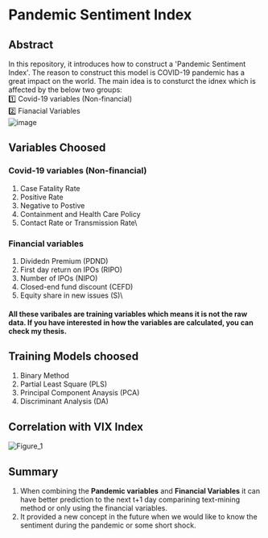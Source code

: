 # Pandemic Sentiment Index
## Abstract
In this repository, it introduces how to construct a 'Pandemic Sentiment Index'. The reason to construct this model is COVID-19 pandemic has a great impact on the world. 
The main idea is to consturct the idnex which is affected by the below two groups:\
1️⃣ Covid-19 variables (Non-financial)\
2️⃣ Fianacial Variables\
![image](https://github.com/dsChenWu/Pandemic-Sentiment-Index/assets/115355972/034b496e-9671-4213-afea-2da44dbf97d5)

## Variables Choosed
### Covid-19 variables (Non-financial)
1. Case Fatality Rate 
2. Positive Rate
3. Negative to Postive
4. Containment and Health Care Policy
5. Contact Rate or Transmission Rate\
### Financial variables
1. Dividedn Premium (PDND)
2. First day return on IPOs (RIPO)
3. Number of IPOs (NIPO)
4. Closed-end fund discount (CEFD)
5. Equity share in new issues (S)\
#### All these varibales are training variables which means it is not the raw data. If you have interested in how the variables are calculated, you can check my thesis.

## Training Models choosed
1. Binary Method
2. Partial Least Square (PLS)
3. Principal Component Anaysis (PCA)
4. Discriminant Analysis (DA)

## Correlation with VIX Index

![Figure_1](https://github.com/dsChenWu/Pandemic-Sentiment-Index/assets/115355972/c6a3c510-8879-40a3-8846-ad4b7ddaefda)


## Summary
1. When combining the **Pandemic variables** and **Financial Variables** it can have better prediction to the next t+1 day comparining text-mining method or only using the financial variables.
2. It provided a new concept in the future when we would like to know the sentiment during the pandemic or some short shock.
